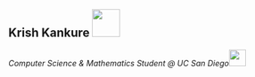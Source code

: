 <h2> Krish Kankure <img src="https://media.giphy.com/media/WFZvB7VIXBgiz3oDXE/giphy.gif" width="50"></h2>

<p><em>Computer Science & Mathematics Student @ UC San Diego<img src="https://media.giphy.com/media/xT0Gqpg35RG3ljOWuk/giphy.gif" width="30"></br></em></p>


